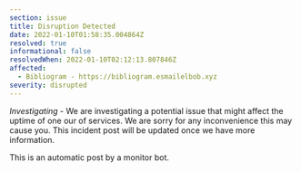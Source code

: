 ```yaml
---
section: issue
title: Disruption Detected
date: 2022-01-10T01:58:35.004864Z
resolved: true
informational: false
resolvedWhen: 2022-01-10T02:12:13.807846Z
affected:
  - Bibliogram - https://bibliogram.esmailelbob.xyz
severity: disrupted
---
```

*Investigating* - We are investigating a potential issue that might affect the uptime of one our of services. We are sorry for any inconvenience this may cause you. This incident post will be updated once we have more information.

This is an automatic post by a monitor bot.
        